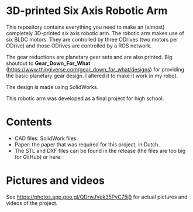 # 3D-printed Six Axis Robotic Arm
This repository contains everything you need to make an (almost) completely 3D-printed six axis robotic arm. The robotic arm makes use of six BLDC motors. They are controlled by three ODrives (two motors per ODrive) and those ODrives are controlled by a ROS network.

The gear reductions are planetary gear sets and are also printed. Big shoutout to **Gear_Down_For_What**  (https://www.thingiverse.com/gear_down_for_what/designs) for providing the basic planetary gear design. I altered it to make it work in my robot.

The design is made using SolidWorks.

This robotic arm was developed as a final project for high school. 

# Contents
- CAD files: SolidWork files.
- Paper: the paper that was required for this project, in Dutch.
- The STL and DXF files can be found in the release (the files are too big for GitHub) or here: 

# Pictures and videos

See https://photos.app.goo.gl/QDrwJVek35PyC75j9 for actual pictures and videos of the project.
